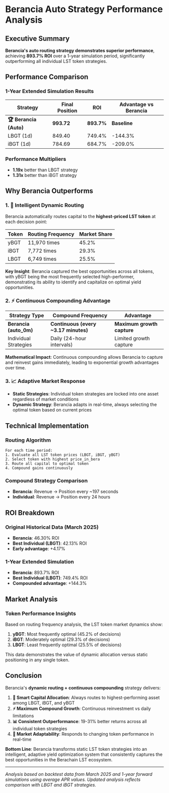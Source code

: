 # Berancia Auto Strategy Performance Analysis

## Executive Summary

**Berancia's auto routing strategy demonstrates superior performance**, achieving **893.7% ROI** over a 1-year simulation period, significantly outperforming all individual LST token strategies.

## Performance Comparison

### 1-Year Extended Simulation Results

| Strategy | Final Position | ROI | Advantage vs Berancia |
|----------|----------------|-----|---------------------|
| **🏆 Berancia (Auto)** | **993.72** | **893.7%** | **Baseline** |
| LBGT (1d) | 849.40 | 749.4% | -144.3% |
| iBGT (1d) | 784.69 | 684.7% | -209.0% |

### Performance Multipliers
- **1.19x** better than LBGT strategy
- **1.31x** better than iBGT strategy

## Why Berancia Outperforms

### 1. 🎯 **Intelligent Dynamic Routing**

Berancia automatically routes capital to the **highest-priced LST token** at each decision point:

| Token | Routing Frequency | Market Share |
|-------|------------------|--------------|
| yBGT | 11,970 times | 45.2% |
| iBGT | 7,772 times | 29.3% |
| LBGT | 6,749 times | 25.5% |

**Key Insight**: Berancia captured the best opportunities across all tokens, with yBGT being the most frequently selected high-performer, demonstrating its ability to identify and capitalize on optimal yield opportunities.

### 2. ⚡ **Continuous Compounding Advantage**

| Strategy Type | Compound Frequency | Advantage |
|---------------|-------------------|-----------|
| **Berancia (auto_0m)** | **Continuous (every ~3.17 minutes)** | **Maximum growth capture** |
| Individual Strategies | Daily (24-hour intervals) | Limited growth capture |

**Mathematical Impact**: Continuous compounding allows Berancia to capture and reinvest gains immediately, leading to exponential growth advantages over time.

### 3. 📈 **Adaptive Market Response**

- **Static Strategies**: Individual token strategies are locked into one asset regardless of market conditions
- **Dynamic Strategy**: Berancia adapts in real-time, always selecting the optimal token based on current prices

## Technical Implementation

### Routing Algorithm
```
For each time period:
1. Evaluate all LST token prices (LBGT, iBGT, yBGT)
2. Select token with highest price_in_bera
3. Route all capital to optimal token
4. Compound gains continuously
```

### Compound Strategy Comparison
- **Berancia**: Revenue → Position every ~197 seconds
- **Individual**: Revenue → Position every 24 hours

## ROI Breakdown

### Original Historical Data (March 2025)
- **Berancia**: 46.30% ROI
- **Best Individual (LBGT)**: 42.13% ROI
- **Early advantage**: +4.17%

### 1-Year Extended Simulation
- **Berancia**: 893.7% ROI
- **Best Individual (LBGT)**: 749.4% ROI
- **Compounded advantage**: +144.3%

## Market Analysis

### Token Performance Insights
Based on routing frequency analysis, the LST token market dynamics show:

1. **yBGT**: Most frequently optimal (45.2% of decisions)
2. **iBGT**: Moderately optimal (29.3% of decisions)  
3. **LBGT**: Least frequently optimal (25.5% of decisions)

This data demonstrates the value of dynamic allocation versus static positioning in any single token.

## Conclusion

Berancia's **dynamic routing + continuous compounding** strategy delivers:

1. **🎯 Smart Capital Allocation**: Always routes to highest-performing asset among LBGT, iBGT, and yBGT
2. **⚡ Maximum Compound Growth**: Continuous reinvestment vs daily limitations  
3. **📊 Consistent Outperformance**: 19-31% better returns across all individual token strategies
4. **🔄 Market Adaptability**: Responds to changing token performance in real-time

**Bottom Line**: Berancia transforms static LST token strategies into an intelligent, adaptive yield optimization system that consistently captures the best opportunities in the Berachain LST ecosystem.

---

*Analysis based on backtest data from March 2025 and 1-year forward simulations using average APR values. Updated analysis reflects comparison with LBGT and iBGT strategies.*